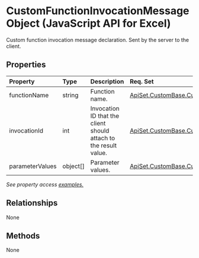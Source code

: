 # CustomFunctionInvocationMessage Object (JavaScript API for Excel)

Custom function invocation message declaration. Sent by the server to the client.

## Properties

| Property	   | Type	|Description| Req. Set|
|:---------------|:--------|:----------|:----|
|functionName|string|Function name.|[ApiSet.CustomBase.CustomFunctions](../requirement-sets/excel-api-requirement-sets.md)|
|invocationId|int|Invocation ID that the client should attach to the result value.|[ApiSet.CustomBase.CustomFunctions](../requirement-sets/excel-api-requirement-sets.md)|
|parameterValues|object[]|Parameter values.|[ApiSet.CustomBase.CustomFunctions](../requirement-sets/excel-api-requirement-sets.md)|

_See property access [examples.](#property-access-examples)_

## Relationships
None


## Methods
None

